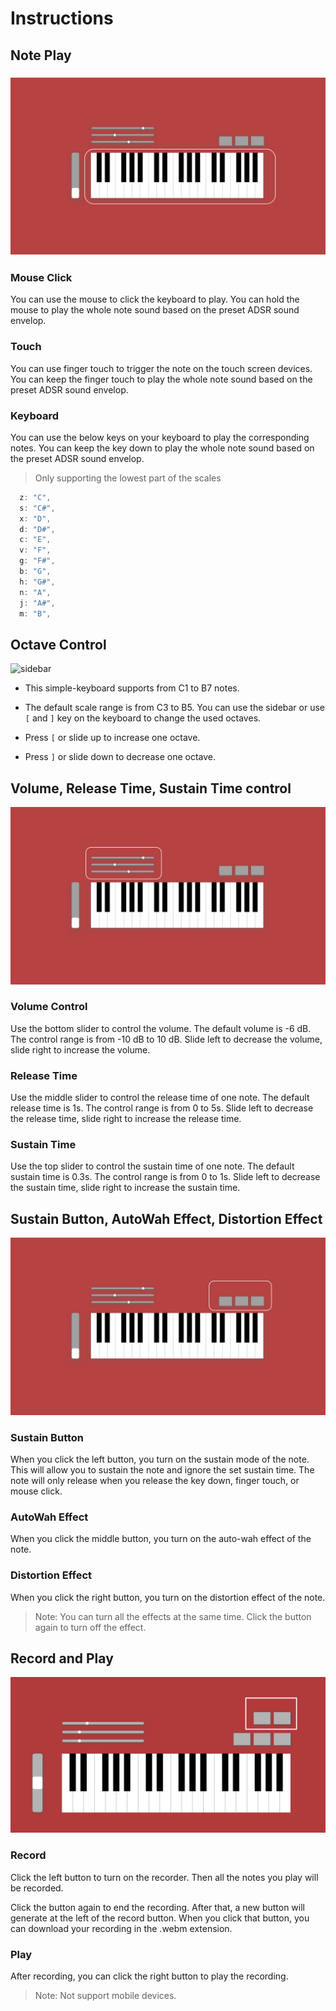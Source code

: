 # Instructions

## Note Play

### <img src="./src/assets/keyboard.png" alt="keyboard"  />

### Mouse Click

You can use the mouse to click the keyboard to play. You can hold the mouse to play the whole note sound based on the preset ADSR sound envelop.

### Touch

You can use finger touch to trigger the note on the touch screen devices. You can keep the finger touch to play the whole note sound based on the preset ADSR sound envelop.

### Keyboard

You can use the below keys on your keyboard to play the corresponding notes. You can keep the key down to play the whole note sound based on the preset ADSR sound envelop.

> Only supporting the lowest part of the scales

```js
  z: "C",
  s: "C#",
  x: "D",
  d: "D#",
  c: "E",
  v: "F",
  g: "F#",
  b: "G",
  h: "G#",
  n: "A",
  j: "A#",
  m: "B",
```

## Octave Control

<img src="./simple-keyboard/src/assets/sidebar.png" alt="sidebar"  />

+ This simple-keyboard supports from C1 to B7 notes.

+ The default scale range is from C3 to B5. You can use the sidebar or use `[` and `]` key on the keyboard to change the used octaves.

+ Press `[` or slide up to increase one octave.
+ Press `]` or slide down to decrease one octave.

## Volume, Release Time, Sustain Time control

![slider](./src/assets/slider.png)

### Volume Control

Use the bottom slider to control the volume. The default volume is -6 dB. The control range is from -10 dB to 10 dB. Slide left to decrease the volume, slide right to increase the volume.

### Release Time

Use the middle slider to control the release time of one note. The default release time is 1s. The control range is from 0 to 5s. Slide left to decrease the release time, slide right to increase the release time.

### Sustain Time

Use the top slider to control the sustain time of one note. The default sustain time is 0.3s. The control range is from 0 to 1s. Slide left to decrease the sustain time, slide right to increase the sustain time.

## Sustain Button, AutoWah Effect, Distortion Effect

![button](./src/assets/button.png)

### Sustain Button

When you click the left button, you turn on the sustain mode of the note. This will allow you to sustain the note and ignore the set sustain time. The note will only release when you release the key down, finger touch, or mouse click. 

### AutoWah Effect

When you click the middle button, you turn on the auto-wah effect of the note. 

### Distortion Effect 

When you click the right button, you turn on the distortion effect of the note. 

> Note: You can turn all the effects at the same time. Click the button again to turn off the effect.

## Record and Play

![record](./src/assets/record.png)

### Record

Click the left button to turn on the recorder. Then all the notes you play will be recorded.

Click the button again to end the recording. After that, a new button will generate at the left of the record button. When you click that button, you can download your recording in the .webm extension.

### Play

After recording, you can click the right button to play the recording.

> Note: Not support mobile devices.